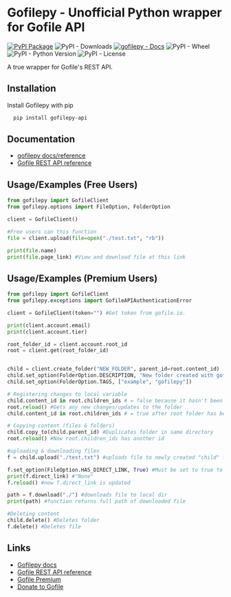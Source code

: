 
# Gofilepy - Unofficial Python wrapper for Gofile API

[![PyPI Package](https://badge.fury.io/py/gofilepy-api.svg)](https://pypi.org/project/gofilepy-api/)
![PyPI - Downloads](https://img.shields.io/pypi/dm/gofilepy-api)
[![gofilepy - Docs](https://img.shields.io/badge/docs-yes-bright_green)](https://m0bb1n.github.io/gofilepy/gofilepy.html)
![PyPI - Wheel](https://img.shields.io/pypi/wheel/gofilepy-api)
![PyPI - Python Version](https://img.shields.io/pypi/pyversions/gofilepy-api)
![PyPI - License](https://img.shields.io/pypi/l/gofilepy-api)

A true wrapper for Gofile's REST API.
## Installation

Install Gofilepy with pip
```bash
  pip install gofilepy-api
```

## Documentation
- [gofilepy docs/reference](https://m0bb1n.github.io/gofilepy/)
- [Gofile REST API reference](https://gofile.io/api)


## Usage/Examples (Free Users)

```python
from gofilepy import GofileClient
from gofilepy.options import FileOption, FolderOption

client = GofileClient()

#Free users can this function
file = client.upload(file=open("./test.txt", "rb"))

print(file.name)
print(file.page_link) #View and download file at this link

```

## Usage/Examples (Premium Users)

```python
from gofilepy import GofileClient
from gofilepy.exceptions import GofileAPIAuthenticationError

client = GofileClient(token="") #Get token from gofile.io.

print(client.account.email)
print(client.account.tier)

root_folder_id = client.account.root_id
root = client.get(root_folder_id)


child = client.create_folder("NEW_FOLDER", parent_id=root.content_id)
child.set_option(FolderOption.DESCRIPTION, "New folder created with gofilepy") #More options available https://gofile.io/api
child.set_option(FolderOption.TAGS, ["example", "gofilepy"])

# Registering changes to local variable
child.content_id in root.children_ids # = false because it hasn't been updated
root.reload() #Gets any new changes/updates to the folder
child.content_id in root.children_ids # = true after root folder has been reloaded

# Copying content (files & folders)
child.copy_to(child.parent_id) #Duplicates folder in same directory
root.reload() #Now root.children_ids has another id

#uploading & downloading files
f = child.upload("./test.txt") #uploads file to newly created "child" folder

f.set_option(FileOption.HAS_DIRECT_LINK, True) #Must be set to true to download using gofilepy
print(f.direct_link) #"None"
f.reload() #now f.direct_link is updated

path = f.download("./") #downloads file to local dir
print(path) #function returns full path of downloaded file

#Deleting content
child.delete() #Deletes folder
f.delete() #Deletes file

```


## Links
 - [Gofilepy docs](https://m0bb1n.github.io/gofilepy/)
 - [Gofile REST API reference](https://gofile.io/api)
 - [Gofile Premium ](https://gofile.io/premium)
 - [Donate to Gofile](https://www.buymeacoffee.com/gofile)



